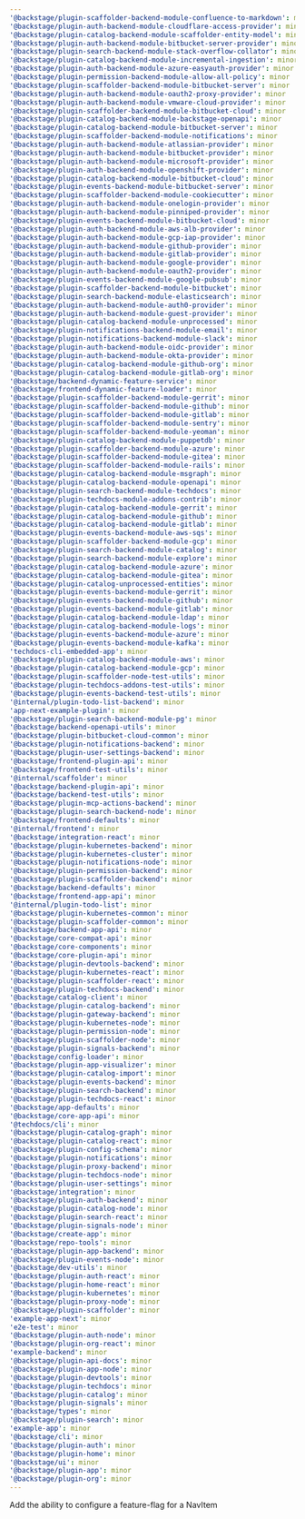 ```yaml
---
'@backstage/plugin-scaffolder-backend-module-confluence-to-markdown': minor
'@backstage/plugin-auth-backend-module-cloudflare-access-provider': minor
'@backstage/plugin-catalog-backend-module-scaffolder-entity-model': minor
'@backstage/plugin-auth-backend-module-bitbucket-server-provider': minor
'@backstage/plugin-search-backend-module-stack-overflow-collator': minor
'@backstage/plugin-catalog-backend-module-incremental-ingestion': minor
'@backstage/plugin-auth-backend-module-azure-easyauth-provider': minor
'@backstage/plugin-permission-backend-module-allow-all-policy': minor
'@backstage/plugin-scaffolder-backend-module-bitbucket-server': minor
'@backstage/plugin-auth-backend-module-oauth2-proxy-provider': minor
'@backstage/plugin-auth-backend-module-vmware-cloud-provider': minor
'@backstage/plugin-scaffolder-backend-module-bitbucket-cloud': minor
'@backstage/plugin-catalog-backend-module-backstage-openapi': minor
'@backstage/plugin-catalog-backend-module-bitbucket-server': minor
'@backstage/plugin-scaffolder-backend-module-notifications': minor
'@backstage/plugin-auth-backend-module-atlassian-provider': minor
'@backstage/plugin-auth-backend-module-bitbucket-provider': minor
'@backstage/plugin-auth-backend-module-microsoft-provider': minor
'@backstage/plugin-auth-backend-module-openshift-provider': minor
'@backstage/plugin-catalog-backend-module-bitbucket-cloud': minor
'@backstage/plugin-events-backend-module-bitbucket-server': minor
'@backstage/plugin-scaffolder-backend-module-cookiecutter': minor
'@backstage/plugin-auth-backend-module-onelogin-provider': minor
'@backstage/plugin-auth-backend-module-pinniped-provider': minor
'@backstage/plugin-events-backend-module-bitbucket-cloud': minor
'@backstage/plugin-auth-backend-module-aws-alb-provider': minor
'@backstage/plugin-auth-backend-module-gcp-iap-provider': minor
'@backstage/plugin-auth-backend-module-github-provider': minor
'@backstage/plugin-auth-backend-module-gitlab-provider': minor
'@backstage/plugin-auth-backend-module-google-provider': minor
'@backstage/plugin-auth-backend-module-oauth2-provider': minor
'@backstage/plugin-events-backend-module-google-pubsub': minor
'@backstage/plugin-scaffolder-backend-module-bitbucket': minor
'@backstage/plugin-search-backend-module-elasticsearch': minor
'@backstage/plugin-auth-backend-module-auth0-provider': minor
'@backstage/plugin-auth-backend-module-guest-provider': minor
'@backstage/plugin-catalog-backend-module-unprocessed': minor
'@backstage/plugin-notifications-backend-module-email': minor
'@backstage/plugin-notifications-backend-module-slack': minor
'@backstage/plugin-auth-backend-module-oidc-provider': minor
'@backstage/plugin-auth-backend-module-okta-provider': minor
'@backstage/plugin-catalog-backend-module-github-org': minor
'@backstage/plugin-catalog-backend-module-gitlab-org': minor
'@backstage/backend-dynamic-feature-service': minor
'@backstage/frontend-dynamic-feature-loader': minor
'@backstage/plugin-scaffolder-backend-module-gerrit': minor
'@backstage/plugin-scaffolder-backend-module-github': minor
'@backstage/plugin-scaffolder-backend-module-gitlab': minor
'@backstage/plugin-scaffolder-backend-module-sentry': minor
'@backstage/plugin-scaffolder-backend-module-yeoman': minor
'@backstage/plugin-catalog-backend-module-puppetdb': minor
'@backstage/plugin-scaffolder-backend-module-azure': minor
'@backstage/plugin-scaffolder-backend-module-gitea': minor
'@backstage/plugin-scaffolder-backend-module-rails': minor
'@backstage/plugin-catalog-backend-module-msgraph': minor
'@backstage/plugin-catalog-backend-module-openapi': minor
'@backstage/plugin-search-backend-module-techdocs': minor
'@backstage/plugin-techdocs-module-addons-contrib': minor
'@backstage/plugin-catalog-backend-module-gerrit': minor
'@backstage/plugin-catalog-backend-module-github': minor
'@backstage/plugin-catalog-backend-module-gitlab': minor
'@backstage/plugin-events-backend-module-aws-sqs': minor
'@backstage/plugin-scaffolder-backend-module-gcp': minor
'@backstage/plugin-search-backend-module-catalog': minor
'@backstage/plugin-search-backend-module-explore': minor
'@backstage/plugin-catalog-backend-module-azure': minor
'@backstage/plugin-catalog-backend-module-gitea': minor
'@backstage/plugin-catalog-unprocessed-entities': minor
'@backstage/plugin-events-backend-module-gerrit': minor
'@backstage/plugin-events-backend-module-github': minor
'@backstage/plugin-events-backend-module-gitlab': minor
'@backstage/plugin-catalog-backend-module-ldap': minor
'@backstage/plugin-catalog-backend-module-logs': minor
'@backstage/plugin-events-backend-module-azure': minor
'@backstage/plugin-events-backend-module-kafka': minor
'techdocs-cli-embedded-app': minor
'@backstage/plugin-catalog-backend-module-aws': minor
'@backstage/plugin-catalog-backend-module-gcp': minor
'@backstage/plugin-scaffolder-node-test-utils': minor
'@backstage/plugin-techdocs-addons-test-utils': minor
'@backstage/plugin-events-backend-test-utils': minor
'@internal/plugin-todo-list-backend': minor
'app-next-example-plugin': minor
'@backstage/plugin-search-backend-module-pg': minor
'@backstage/backend-openapi-utils': minor
'@backstage/plugin-bitbucket-cloud-common': minor
'@backstage/plugin-notifications-backend': minor
'@backstage/plugin-user-settings-backend': minor
'@backstage/frontend-plugin-api': minor
'@backstage/frontend-test-utils': minor
'@internal/scaffolder': minor
'@backstage/backend-plugin-api': minor
'@backstage/backend-test-utils': minor
'@backstage/plugin-mcp-actions-backend': minor
'@backstage/plugin-search-backend-node': minor
'@backstage/frontend-defaults': minor
'@internal/frontend': minor
'@backstage/integration-react': minor
'@backstage/plugin-kubernetes-backend': minor
'@backstage/plugin-kubernetes-cluster': minor
'@backstage/plugin-notifications-node': minor
'@backstage/plugin-permission-backend': minor
'@backstage/plugin-scaffolder-backend': minor
'@backstage/backend-defaults': minor
'@backstage/frontend-app-api': minor
'@internal/plugin-todo-list': minor
'@backstage/plugin-kubernetes-common': minor
'@backstage/plugin-scaffolder-common': minor
'@backstage/backend-app-api': minor
'@backstage/core-compat-api': minor
'@backstage/core-components': minor
'@backstage/core-plugin-api': minor
'@backstage/plugin-devtools-backend': minor
'@backstage/plugin-kubernetes-react': minor
'@backstage/plugin-scaffolder-react': minor
'@backstage/plugin-techdocs-backend': minor
'@backstage/catalog-client': minor
'@backstage/plugin-catalog-backend': minor
'@backstage/plugin-gateway-backend': minor
'@backstage/plugin-kubernetes-node': minor
'@backstage/plugin-permission-node': minor
'@backstage/plugin-scaffolder-node': minor
'@backstage/plugin-signals-backend': minor
'@backstage/config-loader': minor
'@backstage/plugin-app-visualizer': minor
'@backstage/plugin-catalog-import': minor
'@backstage/plugin-events-backend': minor
'@backstage/plugin-search-backend': minor
'@backstage/plugin-techdocs-react': minor
'@backstage/app-defaults': minor
'@backstage/core-app-api': minor
'@techdocs/cli': minor
'@backstage/plugin-catalog-graph': minor
'@backstage/plugin-catalog-react': minor
'@backstage/plugin-config-schema': minor
'@backstage/plugin-notifications': minor
'@backstage/plugin-proxy-backend': minor
'@backstage/plugin-techdocs-node': minor
'@backstage/plugin-user-settings': minor
'@backstage/integration': minor
'@backstage/plugin-auth-backend': minor
'@backstage/plugin-catalog-node': minor
'@backstage/plugin-search-react': minor
'@backstage/plugin-signals-node': minor
'@backstage/create-app': minor
'@backstage/repo-tools': minor
'@backstage/plugin-app-backend': minor
'@backstage/plugin-events-node': minor
'@backstage/dev-utils': minor
'@backstage/plugin-auth-react': minor
'@backstage/plugin-home-react': minor
'@backstage/plugin-kubernetes': minor
'@backstage/plugin-proxy-node': minor
'@backstage/plugin-scaffolder': minor
'example-app-next': minor
'e2e-test': minor
'@backstage/plugin-auth-node': minor
'@backstage/plugin-org-react': minor
'example-backend': minor
'@backstage/plugin-api-docs': minor
'@backstage/plugin-app-node': minor
'@backstage/plugin-devtools': minor
'@backstage/plugin-techdocs': minor
'@backstage/plugin-catalog': minor
'@backstage/plugin-signals': minor
'@backstage/types': minor
'@backstage/plugin-search': minor
'example-app': minor
'@backstage/cli': minor
'@backstage/plugin-auth': minor
'@backstage/plugin-home': minor
'@backstage/ui': minor
'@backstage/plugin-app': minor
'@backstage/plugin-org': minor
---
```


Add the ability to configure a feature-flag for a NavItem
